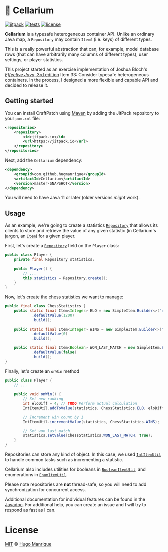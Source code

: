 # :file_folder: Cellarium

[![jitpack][jitpack]][jitpack-url]
[![tests][tests]][tests-url]
[![license][license]][license-url]

**Cellarium** is a typesafe heterogeneous container API. Unlike an ordinary Java map, a `Repository` may contain `Item`s (i.e. keys) of different types.

This is a really powerful abstraction that can, for example, model database rows (that can have arbitrarily many columns of different types), user settings, or player statistics.

This project started as an exercise implementation of Joshua Bloch's [_Effective Java_, 3rd edition](https://www.amazon.com/Effective-Java-Joshua-Bloch/dp/0134685997) Item 33: Consider typesafe heterogeneous containers. In the process, I designed a more flexible and capable API and decided to release it.

## Getting started

You can install CraftPatch using [Maven](https://maven.apache.org/) by adding the JitPack repository to your `pom.xml` file:

```xml
<repositories>
    <repository>
        <id>jitpack.io</id>
        <url>https://jitpack.io</url>
    </repository>
</repositories>
```

Next, add the `Cellarium` dependency:

```xml
<dependency>
    <groupId>com.github.hugmanrique</groupId>
    <artifactId>Cellarium</artifactId>
    <version>master-SNAPSHOT</version>
</dependency>
```

You will need to have Java 11 or later (older versions _might_ work).

## Usage

As an example, we're going to create a statistics [`Repository`](https://jitpack.io/com/github/hugmanrique/Cellarium/master-SNAPSHOT/javadoc/me/hugmanrique/cellarium/Repository.html) that allows its clients to store and retrieve the value of any given statistic (in Cellarium's jargon, an [`Item`](https://jitpack.io/com/github/hugmanrique/Cellarium/master-SNAPSHOT/javadoc/me/hugmanrique/cellarium/Item.html)) for a given player.

First, let's create a [`Repository`](https://jitpack.io/com/github/hugmanrique/Cellarium/master-SNAPSHOT/javadoc/me/hugmanrique/cellarium/Repository.html) field on the `Player` class:

```java
public class Player {
    private final Repository statistics;
    
    public Player() {
        // ...
        this.statistics = Repository.create();
    }
}
```

Now, let's create the chess statistics we want to manage:

```java
public final class ChessStatistics {
    public static final Item<Integer> ELO = new SimpleItem.Builder<>("elo", Integer.class)
            .defaultValue(1200)
            .build();
    
    public static final Item<Integer> WINS = new SimpleItem.Builder<>("wins", Integer.class)
            .defaultValue(0)
            .build();

    public static final Item<Boolean> WON_LAST_MATCH = new SimpleItem.Builder<>("won_last_match", Boolean.class)
            .defaultValue(false)
            .build();
} 
```

Finally, let's create an `onWin` method

```java
public class Player {
    // ...
    
    public void onWin() {
        // Set new ranking
        int eloDiff = 4; // TODO Perform actual calculation
        IntItemUtil.addToValue(statistics, ChessStatistics.ELO, eloDiff);

        // Increment win count by 1
        IntItemUtil.incrementValue(statistics, ChessStatistics.WINS);

        // Set won last match
        statistics.setValue(ChessStatistics.WON_LAST_MATCH, true);
    }
}
```

Repositories can store any kind of object. In this case, we used [`IntItemUtil`](https://jitpack.io/com/github/hugmanrique/Cellarium/master-SNAPSHOT/javadoc/me/hugmanrique/cellarium/util/IntItemUtil.html) to handle common tasks such as incrementing a statistic.

Cellarium also includes utilities for booleans in [`BooleanItemUtil`](https://jitpack.io/com/github/hugmanrique/Cellarium/master-SNAPSHOT/javadoc/me/hugmanrique/cellarium/util/BooleanItemUtil.html), and enumerations in [`EnumItemUtil`](https://jitpack.io/com/github/hugmanrique/Cellarium/master-SNAPSHOT/javadoc/me/hugmanrique/cellarium/util/EnumItemUtil.html).

Please note repositories are **not** thread-safe, so you will need to add synchronization for concurrent access.

Additional documentation for individual features can be found in the [Javadoc](https://jitpack.io/com/github/hugmanrique/Cellarium/master-SNAPSHOT/javadoc/). For additional help, you can create an issue and I will try to respond as fast as I can.  

# License

[MIT](LICENSE) &copy; [Hugo Manrique](https://hugmanrique.me)


[jitpack]: https://jitpack.io/v/hugmanrique/Cellarium.svg
[jitpack-url]: https://jitpack.io/#hugmanrique/Cellarium
[tests]: https://img.shields.io/travis/hugmanrique/Cellarium/master.svg
[tests-url]: https://travis-ci.org/hugmanrique/Cellarium
[license]: https://img.shields.io/github/license/hugmanrique/Cellarium.svg
[license-url]: LICENSE

